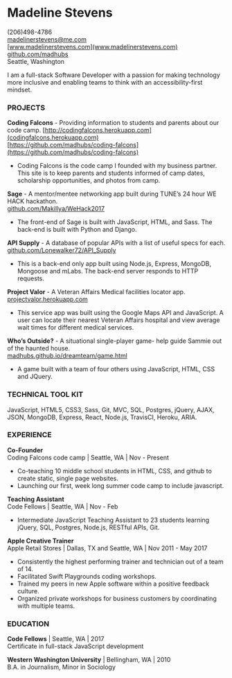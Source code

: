 
# **Madeline Stevens**

(206)498-4786    
madelinerstevens@me.com   
[www.madelinerstevens.com](www.madelinerstevens.com)  
[github.com/madhubs](https://github.com/madhubs)  
Seattle, Washington  


I am a full-stack Software Developer with a passion for making technology more inclusive and enabling teams to think with an accessibility-first mindset. 

### PROJECTS

**Coding Falcons** - Providing information to students and parents about our code camp. 
[http://codingfalcons.herokuapp.com](codingfalcons.herokuapp.com)   
[https://github.com/madhubs/coding-falcons](https://github.com/madhubs/coding-falcons)
* Coding Falcons is the code camp I founded with my business partner. This site is to keep parents and students informed of camp dates, scholarship opportunities, and photos from camp. 

**Sage** - A mentor/mentee networking app built during TUNE’s 24 hour WE HACK hackathon.  
[github.com/Makillya/WeHack2017](github.com/Makillya/WeHack2017)  
* The front-end of Sage is built with JavaScript, HTML, and Sass. The back-end is built with Python and Django. 

**API Supply** - A database of popular APIs with a list of useful specs for each.  
[github.com/Lonewalker72/API_Supply](github.com/Lonewalker72/API_Supply)  
* This is a back-end only app built using Node.js, Express, MongoDB, Mongoose and mLabs. The back-end server responds to HTTP requests.

**Project Valor** - A Veteran Affairs Medical facilities locator app.  
[projectvalor.herokuapp.com](projectvalor.herokuapp.com)  
* This service app was built using the Google Maps API and JavaScript. A user can locate their nearest Veteran Affairs hospital and view average wait times for different medical services.

**Who’s Outside?** - A situational single-player game- help guide Sammie out of the haunted house.   
[madhubs.github.io/dreamteam/game.html](madhubs.github.io/dreamteam/game.html)  
* A game built with a team of four others using JavaScript, HTML, CSS and JQuery. 

### TECHNICAL TOOL KIT 

JavaScript, HTML5, CSS3, Sass, Git, MVC, SQL, Postgres, jQuery, AJAX, JSON, MongoDB, Express, React, Node.js, TravisCI, Heroku, ARIA.

### EXPERIENCE

**Co-Founder**  
Coding Falcons code camp | Seattle, WA | Nov - Present   
* Co-teaching 10 middle school students in HTML, CSS, and github to create static, single page websites.
* Launching our first, week long summer code camp to include javascript. 

**Teaching Assistant**  
Code Fellows | Seattle, WA | Nov - Feb  
* Intermediate JavaScript Teaching Assistant to 23 students learning jQuery, SQL, Postgres, Node.js, RESTful APIs, Git.

**Apple Creative Trainer**  
Apple Retail Stores | Dallas, TX and Seattle, WA | Nov 2011 - May 2017  
* Consistently the highest performing trainer and technician out of a team of 14.
* Facilitated Swift Playgrounds coding workshops.
* Trained my peers in new Apple software within a positive feedback culture.
* Organized private workshops for business customers by coordinating with multiple teams.

### EDUCATION

**Code Fellows** | Seattle, WA | 2017  
Certificate in full-stack JavaScript development 

**Western Washington University** | Bellingham, WA | 2010  
B.A. in Journalism, Minor in Sociology
